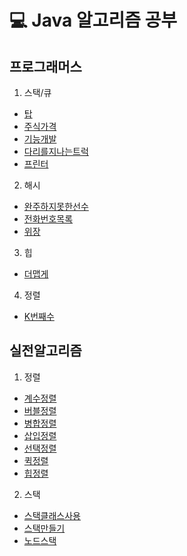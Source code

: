 # 💻 Java 알고리즘 공부

 ## 프로그래머스
 1. 스택/큐
  * [탑](https://github.com/LeeRyangHwa/Algorithm-java/blob/master/src/Programmers/Programmers_top.java)
  * [주식가격](https://github.com/LeeRyangHwa/Algorithm-java/blob/master/src/Programmers/Programmers_Stock.java)
  * [기능개발](https://github.com/LeeRyangHwa/Algorithm-java/blob/master/src/Programmers/Programmers_function.java)
  * [다리를지나는트럭](https://github.com/LeeRyangHwa/Algorithm-java/blob/master/src/Programmers/Programmers_%EB%8B%A4%EB%A6%AC%EB%A5%BC%EC%A7%80%EB%82%98%EB%8A%94%ED%8A%B8%EB%9F%AD)
  * [프린터](https://github.com/LeeRyangHwa/Algorithm-java/blob/master/src/Programmers/Programmers_printer.java)

  2. 해시
  * [완주하지못한선수](https://github.com/LeeRyangHwa/Algorithm-java/blob/master/src/Programmers/Programmers_%EC%99%84%EC%A3%BC%ED%95%98%EC%A7%80%EB%AA%BB%ED%95%9C%EC%84%A0%EC%88%98.java)
  * [전화번호목록](https://github.com/LeeRyangHwa/Algorithm-java/blob/master/src/Programmers/Programmers_phoneNum.java)
  * [위장](https://github.com/LeeRyangHwa/Algorithm-java/blob/master/src/Programmers/Programmers_%EC%9C%84%EC%9E%A5.java)

  3. 힙
  * [더맵게](https://github.com/LeeRyangHwa/Algorithm-java/blob/master/src/Programmers/Programmers_moreSpicy.java)

  4. 정렬
  * [K번째수]()




 ## 실전알고리즘
  1. 정렬
  * [계수정렬](https://github.com/LeeRyangHwa/Algorithm-java/blob/master/src/%EC%8B%A4%EC%A0%84%EC%95%8C%EA%B3%A0%EB%A6%AC%EC%A6%98/%EC%A0%95%EB%A0%AC%EC%95%8C%EA%B3%A0%EB%A6%AC%EC%A6%98/%EA%B3%84%EC%88%98%EC%A0%95%EB%A0%AC.java)
  * [버블정렬](https://github.com/LeeRyangHwa/Algorithm-java/blob/master/src/%EC%8B%A4%EC%A0%84%EC%95%8C%EA%B3%A0%EB%A6%AC%EC%A6%98/%EC%A0%95%EB%A0%AC%EC%95%8C%EA%B3%A0%EB%A6%AC%EC%A6%98/%EA%B3%84%EC%88%98%EC%A0%95%EB%A0%AC.java)
  * [병합정렬](https://github.com/LeeRyangHwa/Algorithm-java/blob/master/src/%EC%8B%A4%EC%A0%84%EC%95%8C%EA%B3%A0%EB%A6%AC%EC%A6%98/%EC%A0%95%EB%A0%AC%EC%95%8C%EA%B3%A0%EB%A6%AC%EC%A6%98/%EB%B3%91%ED%95%A9%EC%A0%95%EB%A0%AC.java)
  * [삽입정렬](https://github.com/LeeRyangHwa/Algorithm-java/blob/master/src/%EC%8B%A4%EC%A0%84%EC%95%8C%EA%B3%A0%EB%A6%AC%EC%A6%98/%EC%A0%95%EB%A0%AC%EC%95%8C%EA%B3%A0%EB%A6%AC%EC%A6%98/%EC%82%BD%EC%9E%85%EC%A0%95%EB%A0%AC.java)
  * [선택정렬](https://github.com/LeeRyangHwa/Algorithm-java/blob/master/src/%EC%8B%A4%EC%A0%84%EC%95%8C%EA%B3%A0%EB%A6%AC%EC%A6%98/%EC%A0%95%EB%A0%AC%EC%95%8C%EA%B3%A0%EB%A6%AC%EC%A6%98/%EC%82%BD%EC%9E%85%EC%A0%95%EB%A0%AC.java)
  * [퀵정렬](https://github.com/LeeRyangHwa/Algorithm-java/blob/master/src/%EC%8B%A4%EC%A0%84%EC%95%8C%EA%B3%A0%EB%A6%AC%EC%A6%98/%EC%A0%95%EB%A0%AC%EC%95%8C%EA%B3%A0%EB%A6%AC%EC%A6%98/%ED%80%B5%EC%A0%95%EB%A0%AC.java)
  * [힙정렬](https://github.com/LeeRyangHwa/Algorithm-java/blob/master/src/%EC%8B%A4%EC%A0%84%EC%95%8C%EA%B3%A0%EB%A6%AC%EC%A6%98/%EC%A0%95%EB%A0%AC%EC%95%8C%EA%B3%A0%EB%A6%AC%EC%A6%98/%ED%80%B5%EC%A0%95%EB%A0%AC.java)

  2. 스택
  * [스택클래스사용](https://github.com/LeeRyangHwa/Algorithm-java/blob/master/src/%EC%8B%A4%EC%A0%84%EC%95%8C%EA%B3%A0%EB%A6%AC%EC%A6%98/%EC%8A%A4%ED%83%9D/%EC%8A%A4%ED%83%9D.java)
  * [스택만들기](https://github.com/LeeRyangHwa/Algorithm-java/blob/master/src/%EC%8B%A4%EC%A0%84%EC%95%8C%EA%B3%A0%EB%A6%AC%EC%A6%98/%EC%8A%A4%ED%83%9D/UserArrayStack.java)
  * [노드스택](https://github.com/LeeRyangHwa/Algorithm-java/blob/master/src/%EC%8B%A4%EC%A0%84%EC%95%8C%EA%B3%A0%EB%A6%AC%EC%A6%98/%EC%8A%A4%ED%83%9D/UserLinkedListStack.java)
